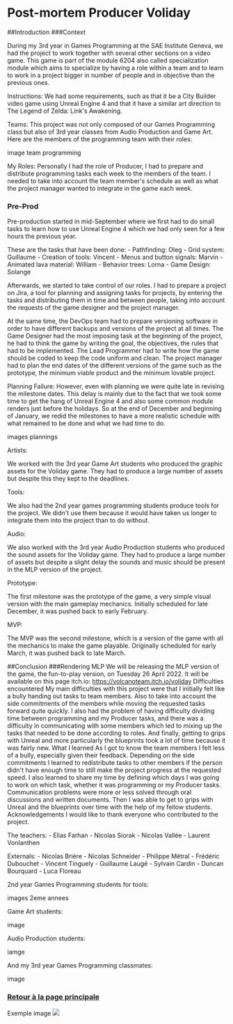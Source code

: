 # Post-mortem Producer Voliday

##Introduction
###Context

During my 3rd year in Games Programming at the SAE Institute Geneva, we had the project to work together with several other sections on a video game. This game is part of the module 6204 also called specialization module which aims to specialize by having a role within a team and to learn to work in a project bigger in number of people and in objective than the previous ones.

Instructions:
We had some requirements, such as that it be a City Builder video game using Unreal Engine 4 and that it have a similar art direction to The Legend of Zelda: Link's Awakening.

Teams:
This project was not only composed of our Games Programming class but also of 3rd year classes from Audio Production and Game Art.
Here are the members of the programming team with their roles:

image team programming

My Roles:
Personally I had the role of Producer, I had to prepare and distribute programming tasks each week to the members of the team. I needed to take into account the team member's schedule as well as what the project manager wanted to integrate in the game each week.

### Pre-Prod

Pre-production started in mid-September where we first had to do small tasks to learn how to use Unreal Engine 4 which we had only seen for a few hours the previous year.

These are the tasks that have been done:
	- Pathfinding: Oleg
	- Grid system: Guillaume
	- Creation of tools: Vincent
	- Menus and button signals: Marvin
	- Animated lava material: William
	- Behavior trees: Lorna
	- Game Design: Solange
	
Afterwards, we started to take control of our roles. I had to prepare a project on Jira, a tool for planning and assigning tasks for projects, by entering the tasks and distributing them in time and between people, taking into account the requests of the game designer and the project manager.

At the same time, the DevOps team had to prepare versioning software in order to have different backups and versions of the project at all times. The Game Designer had the most imposing task at the beginning of the project, he had to think the game by writing the goal, the objectives, the rules that had to be implemented. The Lead Programmer had to write how the game should be coded to keep the code uniform and clean. The project manager had to plan the end dates of the different versions of the game such as the prototype, the minimum viable product and the minimum lovable project.

Planning Failure:
However, even with planning we were quite late in revising the milestone dates. This delay is mainly due to the fact that we took some time to get the hang of Unreal Engine 4 and also some common module renders just before the holidays.
So at the end of December and beginning of January, we redid the milestones to have a more realistic schedule with what remained to be done and what we had time to do.

images plannings

Artists:

We worked with the 3rd year Game Art students who produced the graphic assets for the Voliday game. They had to produce a large number of assets but despite this they kept to the deadlines.

Tools:

We also had the 2nd year games programming students produce tools for the project. We didn't use them because it would have taken us longer to integrate them into the project than to do without.

Audio:

We also worked with the 3rd year Audio Production students who produced the sound assets for the Voliday game. They had to produce a large number of assets but despite a slight delay the sounds and music should be present in the MLP version of the project.

Prototype:

The first milestone was the prototype of the game, a very simple visual version with the main gameplay mechanics. Initially scheduled for late December, it was pushed back to early February.

MVP:

The MVP was the second milestone, which is a version of the game with all the mechanics to make the game playable. Originally scheduled for early March, it was pushed back to late March.

##Conclusion
###Rendering MLP
We will be releasing the MLP version of the game, the fun-to-play version, on Tuesday 26 April 2022.
It will be available on this page itch.io: https://volcanoteam.itch.io/voliday
Difficulties encountered
My main difficulties with this project were that I initially felt like a bully handing out tasks to team members. Also to take into account the side commitments of the members while moving the requested tasks forward quite quickly. I also had the problem of having difficulty dividing time between programming and my Producer tasks, and there was a difficulty in communicating with some members which led to mixing up the tasks that needed to be done according to roles. And finally, getting to grips with Unreal and more particularly the blueprints took a lot of time because it was fairly new.
What I learned
As I got to know the team members I felt less of a bully, especially given their feedback. Depending on the side commitments I learned to redistribute tasks to other members if the person didn't have enough time to still make the project progress at the requested speed. I also learned to share my time by defining which days I was going to work on which task, whether it was programming or my Producer tasks. Communication problems were more or less solved through oral discussions and written documents. Then I was able to get to grips with Unreal and the blueprints over time with the help of my fellow students.
Acknowledgements
I would like to thank everyone who contributed to the project.

The teachers:
	- Elias Farhan
	- Nicolas Siorak
	- Nicolas Vallée
	- Laurent Vonlanthen
	
Externals:
	- Nicolas Brière
	- Nicolas Schneider
	- Philippe Métral
	- Frédéric Dubouchet
	- Vincent Tinguely
	- Guillaume Laugé
	- Sylvain Cardin
	- Duncan Bourquard
	- Luca Floreau
	
2nd year Games Programming students for tools:

images 2eme annees

Game Art students:

image 

Audio Production students:

iamge

And my 3rd year Games Programming classmates:

image

### [Retour à la page principale](https://worgaros.github.io/)

Exemple image
![](https://worgaros.github.io/Images/openwin.gif)